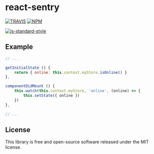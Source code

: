 # react-sentry

[![TRAVIS](https://secure.travis-ci.org/dcousens/react-sentry.png)](http://travis-ci.org/dcousens/react-sentry)
[![NPM](http://img.shields.io/npm/v/react-sentry.svg)](https://www.npmjs.org/package/react-sentry)

[![js-standard-style](https://cdn.rawgit.com/feross/standard/master/badge.svg)](https://github.com/feross/standard)


## Example

``` javascript
// ...

getInitialState () {
	return { online: this.context.myStore.isOnline() }
},

componentDidMount () {
	this.watch(this.context.myStore, 'online', (online) => {
		this.setState({ online })
	})
},

// ...
```


## License

This library is free and open-source software released under the MIT license.
